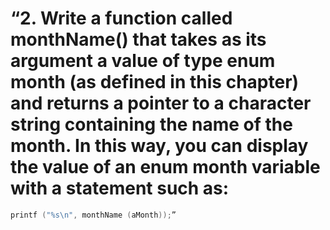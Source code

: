 # “2. Write a function called monthName() that takes as its argument a value of type enum month (as defined in this chapter) and returns a pointer to a character string containing the name of the month. In this way, you can display the value of an enum month variable with a statement such as:
```C
printf ("%s\n", monthName (aMonth));”
```